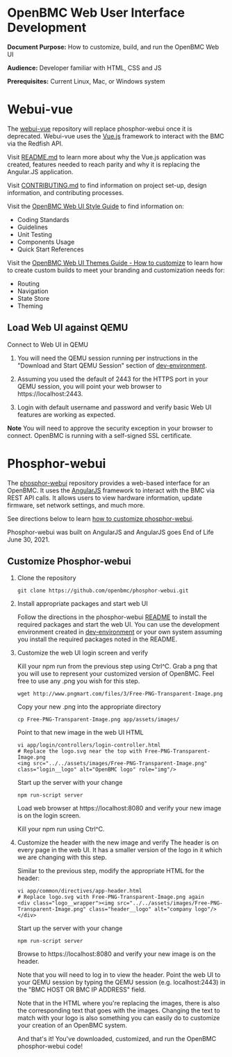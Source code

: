 # OpenBMC Web User Interface Development

**Document Purpose:** How to customize, build, and run the OpenBMC Web UI

**Audience:** Developer familiar with HTML, CSS and JS

**Prerequisites:** Current Linux, Mac, or Windows system

# Webui-vue

The [webui-vue](https://github.com/openbmc/webui-vue) repository
will replace phosphor-webui once it is deprecated. Webui-vue uses the
[Vue.js](https://vuejs.org/) framework to interact with the BMC via the
Redfish API.

Visit [README.md](https://github.com/openbmc/webui-vue/blob/master/README.md) to
learn more about why the Vue.js application was created, features needed to reach parity and why it is
replacing the Angular.JS application.

Visit [CONTRIBUTING.md](https://github.com/openbmc/webui-vue/blob/master/CONTRIBUTING.md)
to find information on project set-up, design information, and contributing processes.

Visit the [OpenBMC Web UI Style Guide](https://openbmc.github.io/webui-vue/)
to find information on:

- Coding Standards
- Guidelines
- Unit Testing
- Components Usage
- Quick Start References

Visit the [OpenBMC Web UI Themes Guide - How to customize](https://openbmc.github.io/webui-vue/themes/customize.html)
to learn how to create custom builds to meet your branding and customization
needs for:

- Routing
- Navigation
- State Store
- Theming

## Load Web UI against QEMU

Connect to Web UI in QEMU

1. You will need the QEMU session running per instructions in the
   "Download and Start QEMU Session" section of
   [dev-environment](https://github.com/openbmc/docs/blob/master/development/dev-environment.md).

2. Assuming you used the default of 2443 for the HTTPS port in your QEMU
   session, you will point your web browser to https://localhost:2443.

3. Login with default username and password and verify basic Web UI features are
   working as expected.

**Note** You will need to approve the security exception in your browser to
connect. OpenBMC is running with a self-signed SSL certificate.

# Phosphor-webui

The [phosphor-webui](https://github.com/openbmc/phosphor-webui) repository
provides a web-based interface for an OpenBMC. It uses the
[AngularJS](https://angularjs.org/) framework to interact with the BMC via REST API calls. It allows users
to view hardware information, update firmware, set network settings, and much
more.

See directions below to learn [how to customize
phosphor-webui](#customize-phosphor-webui).

Phosphor-webui was built on AngularJS and AngularJS goes End of Life June 30,
2021.

## Customize Phosphor-webui

1. Clone the repository

   ```
   git clone https://github.com/openbmc/phosphor-webui.git
   ```

2. Install appropriate packages and start web UI

   Follow the directions in the phosphor-webui [README](https://github.com/openbmc/phosphor-webui/blob/master/README.md)
   to install the required packages and start the web UI. You can use the
   development environment created in [dev-environment](https://github.com/openbmc/docs/blob/master/development/dev-environment.md)
   or your own system assuming you install the required packages noted in the
   README.

3. Customize the web UI login screen and verify

   Kill your npm run from the previous step using Ctrl^C. Grab a png that you
   will use to represent your customized version of OpenBMC. Feel free to use
   any .png you wish for this step.

   ```
   wget http://www.pngmart.com/files/3/Free-PNG-Transparent-Image.png
   ```

   Copy your new .png into the appropriate directory

   ```
   cp Free-PNG-Transparent-Image.png app/assets/images/
   ```

   Point to that new image in the web UI HTML

   ```
   vi app/login/controllers/login-controller.html
   # Replace the logo.svg near the top with Free-PNG-Transparent-Image.png
   <img src="../../assets/images/Free-PNG-Transparent-Image.png" class="login__logo" alt="OpenBMC logo" role="img"/>
   ```

   Start up the server with your change

   ```
   npm run-script server
   ```

   Load web browser at https://localhost:8080 and verify your new image is on
   the login screen.

   Kill your npm run using Ctrl^C.

4. Customize the header with the new image and verify
   The header is on every page in the web UI. It has a smaller version of the
   logo in it which we are changing with this step.

   Similar to the previous step, modify the appropriate HTML for the header:

   ```
   vi app/common/directives/app-header.html
   # Replace logo.svg with Free-PNG-Transparent-Image.png again
   <div class="logo__wrapper"><img src="../../assets/images/Free-PNG-Transparent-Image.png" class="header__logo" alt="company logo"/></div>
   ```

   Start up the server with your change

   ```
   npm run-script server
   ```

   Browse to https://localhost:8080 and verify your new image is on the header.

   Note that you will need to log in to view the header. Point the web UI to your
   QEMU session by typing the QEMU session (e.g. localhost:2443) in the "BMC HOST
   OR BMC IP ADDRESS" field.

   Note that in the HTML where you're replacing the images, there is also the
   corresponding text that goes with the images. Changing the text to match
   with your logo is also something you can easily do to customize your creation
   of an OpenBMC system.

   And that's it! You've downloaded, customized, and run the OpenBMC
   phosphor-webui code!
